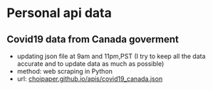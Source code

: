 # Personal api data

## Covid19 data from Canada goverment
- updating json file at 9am and 11pm,PST (I try to keep all the data accurate and to update data as much as possible)
- method: web scraping in Python
- url: [choipaper.github.io/apis/covid19_canada.json](https://choipaper.github.io/apis/covid19_canada.json)
